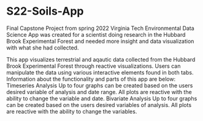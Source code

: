 # S22-Soils-App
Final Capstone Project from spring 2022 Virginia Tech Environmental Data Science
App was created for a scientist doing research in the Hubbard Brook Experimental Forest and needed more insight and data visualization with what she had collected.


This app visualizes terrestrial and aqautic data collected from the Hubbard Brook Experimental Forest through reactive visualizations. Users can manipulate the data using various interactive elements found in both tabs.
Information about the functionality and parts of this app are below:
Timeseries Analysis
Up to four graphs can be created based on the users desired variable of analysis and date range. All plots are reactive with the ability to change the variable and date.
Bivariate Analysis
Up to four graphs can be created based on the users desired variables of analysis. All plots are reactive with the ability to change the variables.
